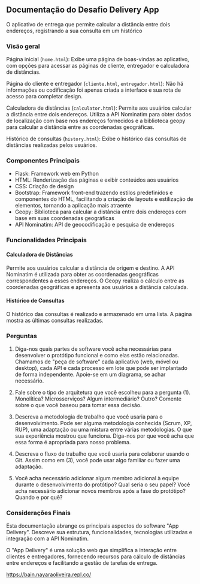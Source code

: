 ## Documentação do Desafio Delivery App

O aplicativo de entrega que permite calcular a distância entre dois endereços, registrando a sua consulta em um histórico

### Visão geral

Página inicial (`home.html`): Exibe uma página de boas-vindas ao aplicativo, com opções para acessar as páginas de cliente, entregador e calculadora de distâncias.

Página do cliente e entregador (`cliente.html`, `entregador.html`): Não há informações ou codificação foi apenas criada a interface e sua rota de acesso para completar design.

Calculadora de distâncias (`calculator.html`): Permite aos usuários calcular a distância entre dois endereços. Utiliza a API Nominatim para obter dados de localização com base nos endereços fornecidos e a biblioteca geopy para calcular a distância entre as coordenadas geográficas.

Histórico de consultas (`history.html`): Exibe o histórico das consultas de distâncias realizadas pelos usuários.


### Componentes Principais

- Flask: Framework web em Python
- HTML: Renderização das páginas e exibir conteúdos aos usuários
- CSS: Criação de design
- Bootstrap: Framework front-end trazendo estilos predefinidos e componentes do HTML, facilitando a criação de layouts e estilização de elementos, tornando a aplicação mais atraente
- Geopy: Biblioteca para calcular a distância entre dois endereços com base em suas coordenadas geográficas
- API Nominatim: API de geocodificação e pesquisa de endereços


### Funcionalidades Principais

#### Calculadora de Distâncias

Permite aos usuários calcular a distância de origem e destino. A API Nominatim é utilizada para obter as coordenadas geográficas correspondentes a esses endereços. O Geopy realiza o cálculo entre as coordenadas geográficas e apresenta aos usuários a distância calculada.

#### Histórico de Consultas

O histórico das consultas é realizado e armazenado em uma lista. A página mostra as últimas consultas realizadas.


### Perguntas

1. Diga-nos quais partes de software você acha necessárias para desenvolver o protótipo funcional e como elas estão relacionadas. Chamamos de "peça de software" cada aplicativo (web, móvel ou desktop), cada API e cada processo em lote que pode ser implantado de forma independente. Apoie-se em um diagrama, se achar necessário.

2. Fale sobre o tipo de arquitetura que você escolheu para a pergunta (1). Monolítica? Microsserviços? Algum intermediário? Outro? Comente sobre o que você baseou para tomar essa decisão.

3. Descreva a metodologia de trabalho que você usaria para o desenvolvimento. Pode ser alguma metodologia conhecida (Scrum, XP, RUP), uma adaptação ou uma mistura entre várias metodologias. O que sua experiência mostrou que funciona. Diga-nos por que você acha que essa forma é apropriada para nosso problema.

4. Descreva o fluxo de trabalho que você usaria para colaborar usando o Git. Assim como em (3), você pode usar algo familiar ou fazer uma adaptação.

5. Você acha necessário adicionar algum membro adicional à equipe durante o desenvolvimento do protótipo? Qual seria o seu papel? Você acha necessário adicionar novos membros após a fase do protótipo? Quando e por quê?


### Considerações Finais

Esta documentação abrange os principais aspectos do software "App Delivery". Descreve sua estrutura, funcionalidades, tecnologias utilizadas e integração com a API Nominatim.

O "App Delivery" é uma solução web que simplifica a interação entre clientes e entregadores, fornecendo recursos para cálculo de distâncias entre endereços e facilitando a gestão de tarefas de entrega.

https://bain.nayaraoliveira.repl.co/
